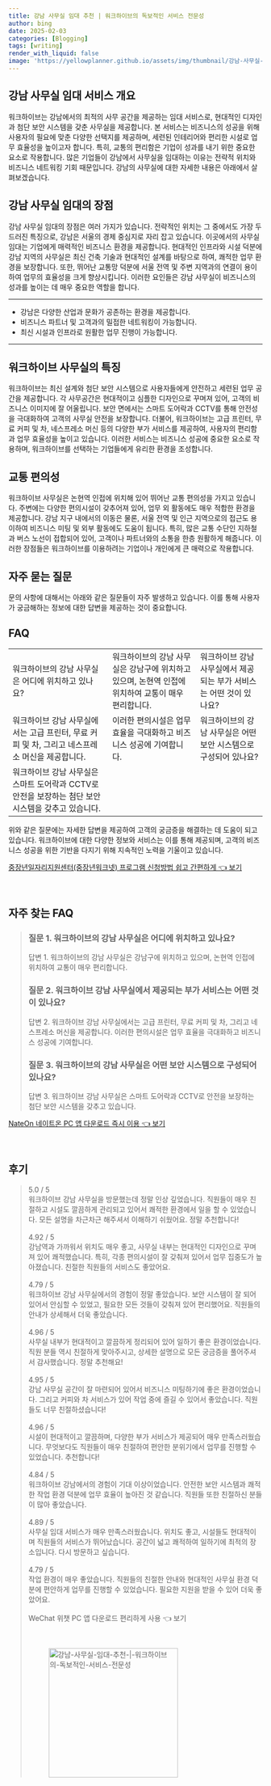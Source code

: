 ```yaml
---
title: 강남 사무실 임대 추천 | 워크하이브의 독보적인 서비스 전문성
author: bing
date: 2025-02-03
categories: [Blogging]
tags: [writing]
render_with_liquid: false
image: 'https://yellowplanner.github.io/assets/img/thumbnail/강남-사무실-임대-추천-|-워크하이브의-독보적인-서비스-전문성.webp'
---
```



<h2 id='강남 사무실 임대 서비스 개요'>강남 사무실 임대 서비스 개요</h2>

<p>워크하이브는 강남에서의 최적의 사무 공간을 제공하는 임대 서비스로, 현대적인 디자인과 첨단 보안 시스템을 갖춘 사무실을 제공합니다. 본 서비스는 비즈니스의 성공을 위해 사용자의 필요에 맞춘 다양한 선택지를 제공하며, 세련된 인테리어와 편리한 시설로 업무 효율성을 높이고자 합니다. 특히, 교통의 편리함은 기업이 성과를 내기 위한 중요한 요소로 작용합니다. 많은 기업들이 강남에서 사무실을 임대하는 이유는 전략적 위치와 비즈니스 네트워킹 기회 때문입니다. 강남의 사무실에 대한 자세한 내용은 아래에서 살펴보겠습니다.</p>

<h2 id='강남 사무실 임대의 장점'>강남 사무실 임대의 장점</h2>

<p>강남 사무실 임대의 장점은 여러 가지가 있습니다. 전략적인 위치는 그 중에서도 가장 두드러진 특징으로, 강남은 서울의 경제 중심지로 자리 잡고 있습니다. 이곳에서의 사무실 임대는 기업에게 매력적인 비즈니스 환경을 제공합니다. 현대적인 인프라와 시설 덕분에 강남 지역의 사무실은 최신 건축 기술과 현대적인 설계를 바탕으로 하여, 쾌적한 업무 환경을 보장합니다. 또한, 뛰어난 교통망 덕분에 서울 전역 및 주변 지역과의 연결이 용이하여 업무의 효율성을 크게 향상시킵니다. 이러한 요인들은 강남 사무실이 비즈니스의 성과를 높이는 데 매우 중요한 역할을 합니다.</p>

<hr />

<ul>
    <li>강남은 다양한 산업과 문화가 공존하는 환경을 제공합니다.</li>
    <li>비즈니스 파트너 및 고객과의 밀접한 네트워킹이 가능합니다.</li>
    <li>최신 시설과 인프라로 원활한 업무 진행이 가능합니다.</li>
</ul>

<hr />

<h2 id='워크하이브 사무실의 특징'>워크하이브 사무실의 특징</h2>

<p>워크하이브는 최신 설계와 첨단 보안 시스템으로 사용자들에게 안전하고 세련된 업무 공간을 제공합니다. 각 사무공간은 현대적이고 심플한 디자인으로 꾸며져 있어, 고객의 비즈니스 이미지에 잘 어울립니다. 보안 면에서는 스마트 도어락과 CCTV를 통해 안전성을 극대화하여 고객의 사무실 안전을 보장합니다. 더불어, 워크하이브는 고급 프린터, 무료 커피 및 차, 네스프레소 머신 등의 다양한 부가 서비스를 제공하여, 사용자의 편리함과 업무 효율성을 높이고 있습니다. 이러한 서비스는 비즈니스 성공에 중요한 요소로 작용하며, 워크하이브를 선택하는 기업들에게 유리한 환경을 조성합니다.</p>

<h2 id='교통 편의성'>교통 편의성</h2>

<p>워크하이브 사무실은 논현역 인접에 위치해 있어 뛰어난 교통 편의성을 가지고 있습니다. 주변에는 다양한 편의시설이 갖추어져 있어, 업무 외 활동에도 매우 적합한 환경을 제공합니다. 강남 지구 내에서의 이동은 물론, 서울 전역 및 인근 지역으로의 접근도 용이하여 비즈니스 미팅 및 외부 활동에도 도움이 됩니다. 특히, 많은 교통 수단인 지하철과 버스 노선이 접합되어 있어, 고객이나 파트너와의 소통을 한층 원활하게 해줍니다. 이러한 장점들은 워크하이브를 이용하려는 기업이나 개인에게 큰 매력으로 작용합니다.</p>

<h2 id='자주 묻는 질문'>자주 묻는 질문</h2>

<p>문의 사항에 대해서는 아래와 같은 질문들이 자주 발생하고 있습니다. 이를 통해 사용자가 궁금해하는 정보에 대한 답변을 제공하는 것이 중요합니다.</p>

<h2 id='FAQ'>FAQ</h2>

<table>
    <tr>
        <td>워크하이브의 강남 사무실은 어디에 위치하고 있나요?</td>
        <td>워크하이브의 강남 사무실은 강남구에 위치하고 있으며, 논현역 인접에 위치하여 교통이 매우 편리합니다.</td>
        <td>워크하이브 강남 사무실에서 제공되는 부가 서비스는 어떤 것이 있나요?</td>
    </tr>
    <tr>
        <td>워크하이브 강남 사무실에서는 고급 프린터, 무료 커피 및 차, 그리고 네스프레소 머신을 제공합니다.</td>
        <td>이러한 편의시설은 업무 효율을 극대화하고 비즈니스 성공에 기여합니다.</td>
        <td>워크하이브의 강남 사무실은 어떤 보안 시스템으로 구성되어 있나요?</td>
    </tr>
    <tr>
        <td>워크하이브 강남 사무실은 스마트 도어락과 CCTV로 안전을 보장하는 첨단 보안 시스템을 갖추고 있습니다.</td>
        <td></td>
        <td></td>
    </tr>
</table>

<p>위와 같은 질문에는 자세한 답변을 제공하여 고객의 궁금증을 해결하는 데 도움이 되고 있습니다. 워크하이브에 대한 다양한 정보와 서비스는 이를 통해 제공되며, 고객의 비즈니스 성공을 위한 기반을 다지기 위해 지속적인 노력을 기울이고 있습니다.</p>


<p><a class="click-button" title="중장년일자리지원센터(중장년워크넷) 프로그램 신청방법 쉽고 간편하게" href="https://yellowplanner.github.io/posts/%EC%A4%91%EC%9E%A5%EB%85%84%EC%9D%BC%EC%9E%90%EB%A6%AC%EC%A7%80%EC%9B%90%EC%84%BC%ED%84%B0(%EC%A4%91%EC%9E%A5%EB%85%84%EC%9B%8C%ED%81%AC%EB%84%B7)-%ED%94%84%EB%A1%9C%EA%B7%B8%EB%9E%A8-%EC%8B%A0%EC%B2%AD%EB%B0%A9%EB%B2%95-%EC%89%BD%EA%B3%A0-%EA%B0%84%ED%8E%B8%ED%95%98%EA%B2%8C/" rel="dofollow">중장년일자리지원센터(중장년워크넷) 프로그램 신청방법 쉽고 간편하게 👈 보기</a></p><br>
<h2 id='자주_찾는_FAQ'>자주 찾는 FAQ</h2>
<div itemscope="" itemtype="https://schema.org/FAQPage"> 
<blockquote> 
<div itemscope="" itemprop="mainEntity" itemtype="https://schema.org/Question"> 
<h3 itemprop="name">질문 1. 워크하이브의 강남 사무실은 어디에 위치하고 있나요?</h3> 
<div itemscope="" itemprop="acceptedAnswer" itemtype="https://schema.org/Answer"> 
<span itemprop="text"> 
<p>답변 1. 워크하이브의 강남 사무실은 강남구에 위치하고 있으며, 논현역 인접에 위치하여 교통이 매우 편리합니다.</p> 
</span> 
</div> 
</div> 
<div itemscope="" itemprop="mainEntity" itemtype="https://schema.org/Question"> 
<h3 itemprop="name">질문 2. 워크하이브 강남 사무실에서 제공되는 부가 서비스는 어떤 것이 있나요?</h3> 
<div itemscope="" itemprop="acceptedAnswer" itemtype="https://schema.org/Answer"> 
<span itemprop="text"> 
<p>답변 2. 워크하이브 강남 사무실에서는 고급 프린터, 무료 커피 및 차, 그리고 네스프레소 머신을 제공합니다. 이러한 편의시설은 업무 효율을 극대화하고 비즈니스 성공에 기여합니다.</p> 
</span> 
</div> 
</div> 
<div itemscope="" itemprop="mainEntity" itemtype="https://schema.org/Question"> 
<h3 itemprop="name">질문 3. 워크하이브의 강남 사무실은 어떤 보안 시스템으로 구성되어 있나요?</h3> 
<div itemscope="" itemprop="acceptedAnswer" itemtype="https://schema.org/Answer"> 
<span itemprop="text"> 
<p>답변 3. 워크하이브 강남 사무실은 스마트 도어락과 CCTV로 안전을 보장하는 첨단 보안 시스템을 갖추고 있습니다.</p> 
</span> 
</div> 
</div> 
</blockquote> 
</div>
<p><a class="click-button" title="NateOn 네이트온 PC 앱 다운로드 즉시 이용" href="https://yellowplanner.github.io/posts/NateOn-%EB%84%A4%EC%9D%B4%ED%8A%B8%EC%98%A8-PC-%EC%95%B1-%EB%8B%A4%EC%9A%B4%EB%A1%9C%EB%93%9C-%EC%A6%89%EC%8B%9C-%EC%9D%B4%EC%9A%A9/" rel="dofollow">NateOn 네이트온 PC 앱 다운로드 즉시 이용 👈 보기</a></p><br>
<h2 id='후기'>후기</h2>
<div itemscope itemtype="https://schema.org/Product">
  <blockquote>
  <div itemprop="review" itemscope itemtype="https://schema.org/Review">
      <div itemprop="reviewRating" itemscope itemtype="https://schema.org/Rating"> <span itemprop="ratingValue">5.0</span> / <span itemprop="bestRating">5</span> </div>
      <span itemprop="reviewBody">워크하이브 강남 사무실을 방문했는데 정말 인상 깊었습니다. 직원들이 매우 친절하고 시설도 깔끔하게 관리되고 있어서 쾌적한 환경에서 일을 할 수 있었습니다. 모든 설명을 차근차근 해주셔서 이해하기 쉬웠어요. 정말 추천합니다!</span>
  </div>
  <br>
  <div itemprop="review" itemscope itemtype="https://schema.org/Review">
      <div itemprop="reviewRating" itemscope itemtype="https://schema.org/Rating"> <span itemprop="ratingValue">4.92</span> / <span itemprop="bestRating">5</span> </div>
      <span itemprop="reviewBody">강남역과 가까워서 위치도 매우 좋고, 사무실 내부는 현대적인 디자인으로 꾸며져 있어 쾌적했습니다. 특히, 각종 편의시설이 잘 갖춰져 있어서 업무 집중도가 높아졌습니다. 친절한 직원들의 서비스도 좋았어요.</span>
  </div>
  <br>
  <div itemprop="review" itemscope itemtype="https://schema.org/Review">
      <div itemprop="reviewRating" itemscope itemtype="https://schema.org/Rating"> <span itemprop="ratingValue">4.79</span> / <span itemprop="bestRating">5</span> </div>
      <span itemprop="reviewBody">워크하이브 강남 사무실에서의 경험이 정말 좋았습니다. 보안 시스템이 잘 되어 있어서 안심할 수 있었고, 필요한 모든 것들이 갖춰져 있어 편리했어요. 직원들의 안내가 상세해서 더욱 좋았습니다.</span>
  </div>
  <br>
  <div itemprop="review" itemscope itemtype="https://schema.org/Review">
      <div itemprop="reviewRating" itemscope itemtype="https://schema.org/Rating"> <span itemprop="ratingValue">4.96</span> / <span itemprop="bestRating">5</span> </div>
      <span itemprop="reviewBody">사무실 내부가 현대적이고 깔끔하게 정리되어 있어 일하기 좋은 환경이었습니다. 직원 분들 역시 친절하게 맞아주시고, 상세한 설명으로 모든 궁금증을 풀어주셔서 감사했습니다. 정말 추천해요!</span>
  </div>
  <br>
  <div itemprop="review" itemscope itemtype="https://schema.org/Review">
      <div itemprop="reviewRating" itemscope itemtype="https://schema.org/Rating"> <span itemprop="ratingValue">4.95</span> / <span itemprop="bestRating">5</span> </div>
      <span itemprop="reviewBody">강남 사무실 공간이 잘 마련되어 있어서 비즈니스 미팅하기에 좋은 환경이었습니다. 그리고 커피와 차 서비스가 있어 작업 중에 즐길 수 있어서 좋았습니다. 직원들도 너무 친절하셨습니다!</span>
  </div>
  <br>
  <div itemprop="review" itemscope itemtype="https://schema.org/Review">
      <div itemprop="reviewRating" itemscope itemtype="https://schema.org/Rating"> <span itemprop="ratingValue">4.96</span> / <span itemprop="bestRating">5</span> </div>
      <span itemprop="reviewBody">시설이 현대적이고 깔끔하며, 다양한 부가 서비스가 제공되어 매우 만족스러웠습니다. 무엇보다도 직원들이 매우 친절하여 편안한 분위기에서 업무를 진행할 수 있었습니다. 추천합니다!</span>
  </div>
  <br>
  <div itemprop="review" itemscope itemtype="https://schema.org/Review">
      <div itemprop="reviewRating" itemscope itemtype="https://schema.org/Rating"> <span itemprop="ratingValue">4.84</span> / <span itemprop="bestRating">5</span> </div>
      <span itemprop="reviewBody">워크하이브 강남에서의 경험이 기대 이상이었습니다. 안전한 보안 시스템과 쾌적한 작업 환경 덕분에 업무 효율이 높아진 것 같습니다. 직원들 또한 친절하신 분들이 많아 좋았습니다.</span>
  </div>
  <br>
  <div itemprop="review" itemscope itemtype="https://schema.org/Review">
      <div itemprop="reviewRating" itemscope itemtype="https://schema.org/Rating"> <span itemprop="ratingValue">4.89</span> / <span itemprop="bestRating">5</span> </div>
      <span itemprop="reviewBody">사무실 임대 서비스가 매우 만족스러웠습니다. 위치도 좋고, 시설들도 현대적이며 직원들의 서비스가 뛰어났습니다. 공간이 넓고 쾌적하여 일하기에 최적의 장소입니다. 다시 방문하고 싶습니다.</span>
  </div>
  <br>
  <div itemprop="review" itemscope itemtype="https://schema.org/Review">
      <div itemprop="reviewRating" itemscope itemtype="https://schema.org/Rating"> <span itemprop="ratingValue">4.79</span> / <span itemprop="bestRating">5</span> </div>
      <span itemprop="reviewBody">작업 환경이 매우 좋았습니다. 직원들의 친절한 안내와 현대적인 사무실 환경 덕분에 편안하게 업무를 진행할 수 있었습니다. 필요한 지원을 받을 수 있어 더욱 좋았어요.</span>
  </div>
  <br>
  <div itemprop="review" itemscope itemtype="https://schema.org/Review">
      <div itemprop="reviewRating" itemscope itemtype="https://schema.org
<p><a class="click-button" title="WeChat 위챗 PC 앱 다운로드 편리하게 사용" href="https://yellowplanner.github.io/posts/WeChat-%EC%9C%84%EC%B1%97-PC-%EC%95%B1-%EB%8B%A4%EC%9A%B4%EB%A1%9C%EB%93%9C-%ED%8E%B8%EB%A6%AC%ED%95%98%EA%B2%8C-%EC%82%AC%EC%9A%A9/" rel="dofollow">WeChat 위챗 PC 앱 다운로드 편리하게 사용 👈 보기</a></p><br>
<figure class="image"><img src="https://yellowplanner.github.io/assets/img/thumbnail/강남-사무실-임대-추천-|-워크하이브의-독보적인-서비스-전문성.webp" alt="강남-사무실-임대-추천-|-워크하이브의-독보적인-서비스-전문성" width="256" height="256"></figure>